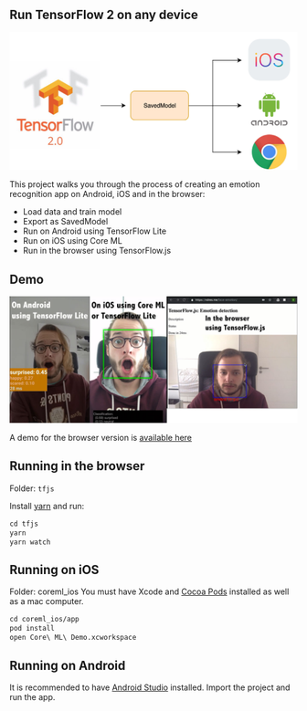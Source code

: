 ## Run TensorFlow 2 on any device

![header](./images/header.jpg)

This project walks you through the process of creating an emotion recognition app on Android, iOS and in the browser:
- Load data and train model
- Export as SavedModel
- Run on Android using TensorFlow Lite
- Run on iOS using Core ML
- Run in the browser using TensorFlow.js

## Demo

![header](./images/demo.jpg)

A demo for the browser version is [available here](https://ndres.me/face-emotion/)


## Running in the browser
Folder: `tfjs`

Install [yarn](https://yarnpkg.com/en/) and run:

    cd tfjs
    yarn
    yarn watch
    
## Running on iOS
Folder: coreml_ios
You must have Xcode and [Cocoa Pods](https://cocoapods.org/) installed as well as a mac computer.

    cd coreml_ios/app
    pod install
    open Core\ ML\ Demo.xcworkspace

## Running on Android
It is recommended to have [Android Studio](https://developer.android.com/studio) installed.
Import the project and run the app.
